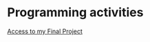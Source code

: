 # Programming activities


[Access to my Final Project](https://github.com/Angellsds/Programming-course-C/tree/main/FinalProject)
